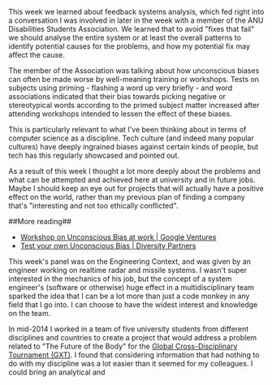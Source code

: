 <!-- 
    COMP3530 Week 2 (Systems Thinking):
    Lesson: Analyse a system and identify potential causes for the problem, as well as how my potential fix may affect the cause.
    Proof: unconscious biases, discussion about bias training from the ANU Disabilities Student Association
    What it changes: Research unconscious biases more before running events around inclusion. Consider what effects a project will have before committing completely to it - even though they will find another engineer, having someone point out problems will bring it to light more than if no one does.
-->

This week we learned about feedback systems analysis, which fed right into a conversation I was involved in later in the week with a member of the ANU Disabilities Students Association. We learned that to avoid "fixes that fail" we should analyse the entire system or at least the overall patterns to identify potential causes for the problems, and how my potential fix may affect the cause.

The member of the Association was talking about how unconscious biases can often be made worse by well-meaning training or workshops. Tests on subjects using priming - flashing a word up very briefly - and word associations indicated that their bias towards picking negative or stereotypical words according to the primed subject matter increased after attending workshops intended to lessen the effect of these biases.

This is particularly relevant to what I've been thinking about in terms of computer science as a discipline. Tech culture (and indeed many popular cultures) have deeply ingrained biases against certain kinds of people, but tech has this regularly showcased and pointed out.

As a result of this week I thought a lot more deeply about the problems and what can be attempted and achieved here at university and in future jobs. Maybe I should keep an eye out for projects that will actually have a positive effect on the world, rather than my previous plan of finding a company that's "interesting and not too ethically conflicted".

##More reading##
- [Workshop on Unconscious Bias at work | Google Ventures](https://www.gv.com/lib/unconscious-bias-at-work)
- [Test your own Unconscious Bias | Diversity Partners](http://www.diversitypartners.com.au/test-your-own-unconscious-bias)

<!-- 
    COMP3530 Week 3 (Engineering Context):
    Lesson: Software engineers equipped with systems thinking and an awareness of context can be much, much more than codemonkies. I can choose to be the most multidisciplinary on the team.
    Proof: Mid 2014 Global Cross-Disciplinary Tournament. It was easier to consider problems and solutions that had nothing to do with computer science than I expected. As someone who had more experience with extended group projects than others, I could bring a lot to the table even in areas I had no experience in. It was also easier to rely on research to build an opinion than I had expected. (include video)
    What it changes: Changes my perspective on the jobs that are available in the market. Previously I had just hoped to look for a moderately interesting job in a company without too many ethical conflicts, but I think I may start looking at other types of jobs as well. Potentially research but it doesn't seem like a good place to be.
-->

This week's panel was on the Engineering Context, and was given by an engineer working on realtime radar and missile systems. I wasn't super interested in the mechanics of his job, but the concept of a system engineer's (software or otherwise) huge effect in a multidisciplinary team sparked the idea that I can be a lot more than just a code monkey in any field that I go into. I can choose to have the widest interest and knowledge on the team.

In mid-2014 I worked in a team of five university students from different disciplines and countries to create a project that would address a problem related to "The Future of the Body" for the [Global Cross-Disciplinary Tournament (GXT)](http://www.iaruni.org/gei/gxt). I found that considering information that had nothing to do with my discipline was a lot easier than it seemed for my colleagues. I could bring an analytical and 

<!-- 
    COMP3530 Week 4 (Design thinking):
    Lesson: 
    Proof: 
    What it changes:
-->

<!-- 
    COMP3530 Week 5 (Systems Engineering):
    Lesson: 
    Proof: 
    What it changes:
-->
